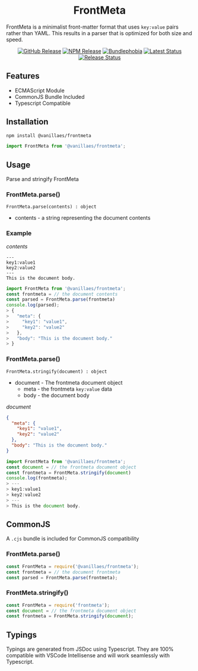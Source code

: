 <h1 align="center">FrontMeta</h1>

FrontMeta is a minimalist front-matter format that uses `key:value` pairs rather than YAML. This results in a parser that is optimized for both size and speed.

<div align="center">
  <a href="https://github.com/vanillaes/frontmeta/releases"><img src="https://badgen.net/github/tag/vanillaes/frontmeta" alt="GitHub Release"></a>
  <a href="https://www.npmjs.com/package/@vanillaes/frontmeta"><img src="https://badgen.net/npm/v/@vanillaes/frontmeta" alt="NPM Release"></a>
  <a href="https://bundlephobia.com/result?p=@vanillaes/frontmeta"><img src="https://badgen.net/bundlephobia/minzip/@vanillaes/frontmeta" alt="Bundlephobia"></a>
  <a href="https://github.com/vanillaes/frontmeta/actions"><img src="https://github.com/vanillaes/frontmeta/workflows/Latest/badge.svg" alt="Latest Status"></a>
  <a href="https://github.com/vanillaes/frontmeta/actions"><img src="https://github.com/vanillaes/frontmeta/workflows/Release/badge.svg" alt="Release Status"></a>
</div>

## Features

- ECMAScript Module
- CommonJS Bundle Included
- Typescript Compatible

## Installation

```sh
npm install @vanillaes/frontmeta
```

```javascript
import FrontMeta from '@vanillaes/frontmeta';
```

## Usage

Parse and stringify FrontMeta

### FrontMeta.parse()

```FrontMeta.parse(contents) : object```

- contents - a string representing the document contents

### Example

*contents*
```
---
key1:value1
key2:value2
---
This is the document body.
```

```javascript
import FrontMeta from '@vanillaes/frontmeta';
const frontmeta = // the document contents
const parsed = FrontMeta.parse(frontmeta)
console.log(parsed);
> {
>   "meta": {
>     "key1": "value1",
>     "key2": "value2"
>   },
>   "body": "This is the document body."
> }
```

### FrontMeta.parse()

```FrontMeta.stringify(document) : object```

- document - The frontmeta document object
  - meta - the frontmeta `key:value` data
  - body - the document body

*document*
```json
{
  "meta": {
    "key1": "value1",
    "key2": "value2"
  },
  "body": "This is the document body."
}
```

```javascript
import FrontMeta from '@vanillaes/frontmeta';
const document = // the frontmeta document object
const frontmeta = FrontMeta.stringify(document)
console.log(frontmeta);
> ---
> key1:value1
> key2:value2
> ---
> This is the document body.
```

## CommonJS

A `.cjs` bundle is included for CommonJS compatibility 

### FrontMeta.parse()

```javascript
const FrontMeta = require('@vanillaes/frontmeta');
const frontmeta = // the document frontmeta
const parsed = FrontMeta.parse(frontmeta);
```

### FrontMeta.stringify()

```javascript
const FrontMeta = require('frontmeta');
const document = // the frontmeta document object
const frontmeta = FrontMeta.stringify(document);
```

## Typings

Typings are generated from JSDoc using Typescript. They are 100% compatible with VSCode Intellisense and will work seamlessly with Typescript.